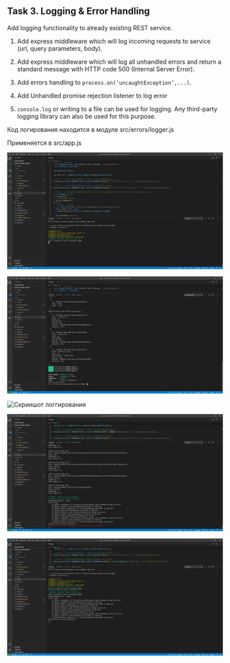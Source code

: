 ## Task 3. Logging & Error Handling

Add logging functionality to already existing REST service.

1. Add express middleware which will log incoming requests to service (url, query parameters, body).
2. Add express middleware which will log all unhandled errors and return a standard message with HTTP code 500 (Internal Server Error).

3. Add errors handling to `process.on(‘uncaughtException’,...)`.
4. Add Unhandled promise rejection listener to log error
5. `console.log` or writing to a file can be used for logging. Any third-party logging library can also be used for this purpose.

Код логирования находится в модуле src/errors/logger.js

Применяется в src/app.js

![Скриншот старта приложения](doc/task03_start.png "Скриншот старта приложения")

![Скриншот прохождения тестов](doc/task03_test.png "Скриншот прохождения тестов")

![Скриншот логгирования](doc/task3_logging.png "Скриншот логгирования")

![Скриншот обработки UNCAUGHT](doc/task03_exception_UNCAUGHT.png "Скриншот обработки UNCAUGHT")

![Скриншот обработки UNHANDLED](doc/task03_exception_UNHANDLED.png "Скриншот обработки UNHANDLED")